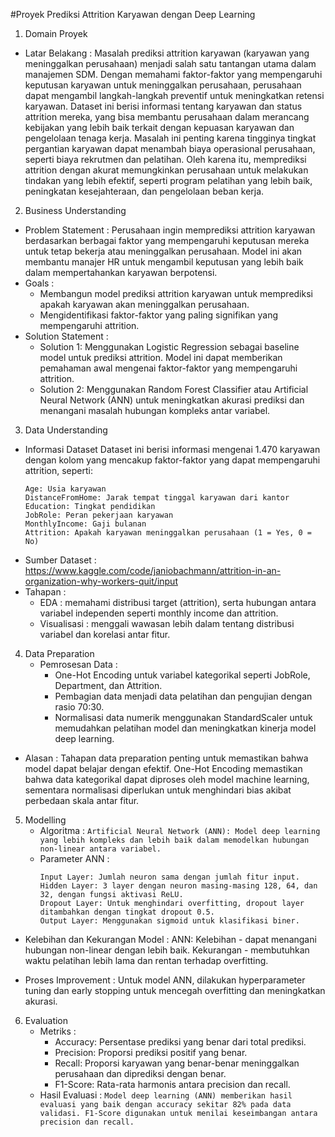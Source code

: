 #Proyek Prediksi Attrition Karyawan dengan Deep Learning

1. Domain Proyek
- Latar Belakang :
  Masalah prediksi attrition karyawan (karyawan yang meninggalkan perusahaan) menjadi salah satu tantangan utama dalam manajemen SDM.
  Dengan memahami faktor-faktor yang mempengaruhi keputusan karyawan untuk meninggalkan perusahaan, perusahaan dapat mengambil langkah-langkah preventif untuk meningkatkan retensi karyawan.
  Dataset ini berisi informasi tentang karyawan dan status attrition mereka, yang bisa membantu perusahaan dalam merancang kebijakan yang lebih baik terkait dengan kepuasan karyawan dan pengelolaan tenaga kerja.
  Masalah ini penting karena tingginya tingkat pergantian karyawan dapat menambah biaya operasional perusahaan, seperti biaya rekrutmen dan pelatihan.
  Oleh karena itu, memprediksi attrition dengan akurat memungkinkan perusahaan untuk melakukan tindakan yang lebih efektif, seperti program pelatihan yang lebih baik, peningkatan kesejahteraan, dan pengelolaan beban kerja.

2. Business Understanding 
- Problem Statement :
  Perusahaan ingin memprediksi attrition karyawan berdasarkan berbagai faktor yang mempengaruhi keputusan mereka untuk tetap bekerja atau meninggalkan perusahaan.
  Model ini akan membantu manajer HR untuk mengambil keputusan yang lebih baik dalam mempertahankan karyawan berpotensi.
- Goals :
  - Membangun model prediksi attrition karyawan untuk memprediksi apakah karyawan akan meninggalkan perusahaan.
  - Mengidentifikasi faktor-faktor yang paling signifikan yang mempengaruhi attrition.
- Solution Statement :
  - Solution 1: Menggunakan Logistic Regression sebagai baseline model untuk prediksi attrition. Model ini dapat memberikan pemahaman awal mengenai faktor-faktor yang mempengaruhi attrition.
  - Solution 2: Menggunakan Random Forest Classifier atau Artificial Neural Network (ANN) untuk meningkatkan akurasi prediksi dan menangani masalah hubungan kompleks antar variabel.
 
3. Data Understanding
  - Informasi Dataset
    Dataset ini berisi informasi mengenai 1.470 karyawan dengan kolom yang mencakup faktor-faktor yang dapat mempengaruhi attrition, seperti:
    ```
    Age: Usia karyawan
    DistanceFromHome: Jarak tempat tinggal karyawan dari kantor
    Education: Tingkat pendidikan
    JobRole: Peran pekerjaan karyawan
    MonthlyIncome: Gaji bulanan
    Attrition: Apakah karyawan meninggalkan perusahaan (1 = Yes, 0 = No)
    ```
  - Sumber Dataset : https://www.kaggle.com/code/janiobachmann/attrition-in-an-organization-why-workers-quit/input
  - Tahapan :
    - EDA : memahami distribusi target (attrition), serta hubungan antara variabel independen seperti monthly income dan attrition.
    - Visualisasi : menggali wawasan lebih dalam tentang distribusi variabel dan korelasi antar fitur.
      
4. Data Preparation
   - Pemrosesan Data :
       - One-Hot Encoding untuk variabel kategorikal seperti JobRole, Department, dan Attrition.
       - Pembagian data menjadi data pelatihan dan pengujian dengan rasio 70:30.
       - Normalisasi data numerik menggunakan StandardScaler untuk memudahkan pelatihan model dan meningkatkan kinerja model deep learning.
  - Alasan : Tahapan data preparation penting untuk memastikan bahwa model dapat belajar dengan efektif. One-Hot Encoding memastikan bahwa data kategorikal dapat diproses oleh model machine learning,
    sementara normalisasi diperlukan untuk menghindari bias akibat perbedaan skala antar fitur.

5. Modelling
   - Algoritma :
     ```Artificial Neural Network (ANN): Model deep learning yang lebih kompleks dan lebih baik dalam memodelkan hubungan non-linear antara variabel.```
   - Parameter ANN :
     ```
     Input Layer: Jumlah neuron sama dengan jumlah fitur input.
     Hidden Layer: 3 layer dengan neuron masing-masing 128, 64, dan 32, dengan fungsi aktivasi ReLU.
     Dropout Layer: Untuk menghindari overfitting, dropout layer ditambahkan dengan tingkat dropout 0.5.
     Output Layer: Menggunakan sigmoid untuk klasifikasi biner.
     ```
  - Kelebihan dan Kekurangan Model :
    ANN: Kelebihan - dapat menangani hubungan non-linear dengan lebih baik. Kekurangan - membutuhkan waktu pelatihan lebih lama dan rentan terhadap overfitting.

  - Proses Improvement :
    Untuk model ANN, dilakukan hyperparameter tuning dan early stopping untuk mencegah overfitting dan meningkatkan akurasi.
    
6. Evaluation
   - Metriks :
       - Accuracy: Persentase prediksi yang benar dari total prediksi.
       - Precision: Proporsi prediksi positif yang benar.
       - Recall: Proporsi karyawan yang benar-benar meninggalkan perusahaan dan diprediksi dengan benar.
       - F1-Score: Rata-rata harmonis antara precision dan recall.
   - Hasil Evaluasi : ```Model deep learning (ANN) memberikan hasil evaluasi yang baik dengan accuracy sekitar 82% pada data validasi. F1-Score digunakan untuk menilai keseimbangan antara precision dan recall.```
